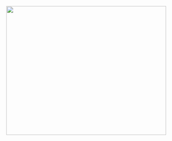 <a href='http://www.youtube.com/watch?feature=player_embedded&v=cR8nLDRrVc4' target='_blank'><img src='http://img.youtube.com/vi/cR8nLDRrVc4/0.jpg' width='425' height=344 /></a>
